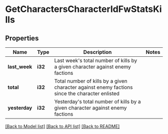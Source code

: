 # GetCharactersCharacterIdFwStatsKills

## Properties

Name | Type | Description | Notes
------------ | ------------- | ------------- | -------------
**last_week** | **i32** | Last week's total number of kills by a given character against enemy factions | 
**total** | **i32** | Total number of kills by a given character against enemy factions since the character enlisted | 
**yesterday** | **i32** | Yesterday's total number of kills by a given character against enemy factions | 

[[Back to Model list]](../README.md#documentation-for-models) [[Back to API list]](../README.md#documentation-for-api-endpoints) [[Back to README]](../README.md)


